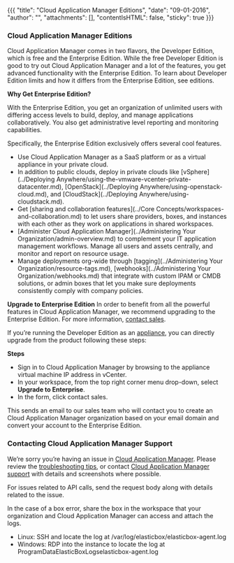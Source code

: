 {{{
"title": "Cloud Application Manager Editions",
"date": "09-01-2016",
"author": "",
"attachments": [],
"contentIsHTML": false,
"sticky": true
}}}

### Cloud Application Manager Editions

Cloud Application Manager comes in two flavors, the Developer Edition, which is free and the Enterprise Edition. While the free Developer Edition is good to try out Cloud Application Manager and a lot of the features, you get advanced functionality with the Enterprise Edition. To learn about Developer Edition limits and how it differs from the Enterprise Edition, see editions.

**Why Get Enterprise Edition?**

With the Enterprise Edition, you get an organization of unlimited users with differing access levels to build, deploy, and manage applications collaboratively. You also get administrative level reporting and monitoring capabilities.

Specifically, the Enterprise Edition exclusively offers several cool features.

* Use Cloud Application Manager as a SaaS platform or as a virtual appliance in your private cloud.
* In addition to public clouds, deploy in private clouds like [vSphere](../Deploying Anywhere/using-the-vmware-vcenter-private-datacenter.md), [OpenStack](../Deploying Anywhere/using-openstack-cloud.md), and [CloudStack](../Deploying Anywhere/using-cloudstack.md).
* Get [sharing and collaboration features](../Core Concepts/workspaces-and-collaboration.md) to let users share providers, boxes, and instances with each other as they work on applications in shared workspaces.
* [Administer Cloud Application Manager](../Administering Your Organization/admin-overview.md) to complement your IT application management workflows. Manage all users and assets centrally, and monitor and report on resource usage.
* Manage deployments org-wide through [tagging](../Administering Your Organization/resource-tags.md), [webhooks](../Administering Your Organization/webhooks.md) that integrate with custom IPAM or CMDB solutions, or admin boxes that let you make sure deployments consistently comply with company policies.

**Upgrade to Enterprise Edition**
In order to benefit from all the powerful features in Cloud Application Manager, we recommend upgrading to the Enterprise Edition. For more information, [contact sales](mailto:incident@CenturyLink.com).

If you’re running the Developer Edition as an [appliance](../Appliance/appliance-overview.md), you can directly upgrade from the product following these steps:

**Steps**

* Sign in to Cloud Application Manager by browsing to the appliance virtual machine IP address in vCenter.
* In your workspace, from the top right corner menu drop-down, select **Upgrade to Enterprise**.
* In the form, click contact sales.

This sends an email to our sales team who will contact you to create an Cloud Application Manager organization based on your email domain and convert your account to the Enterprise Edition.

### Contacting Cloud Application Manager Support

We’re sorry you’re having an issue in [Cloud Application Manager](https://www.ctl.io/cloud-application-manager/). Please review the [troubleshooting tips](../Troubleshooting/troubleshooting-tips.md), or contact [Cloud Application Manager support](mailto:incident@CenturyLink.com) with details and screenshots where possible.

For issues related to API calls, send the request body along with details related to the issue.

In the case of a box error, share the box in the workspace that your organization and Cloud Application Manager can access and attach the logs.
* Linux: SSH and locate the log at /var/log/elasticbox/elasticbox-agent.log
* Windows: RDP into the instance to locate the log at ProgramDataElasticBoxLogselasticbox-agent.log
